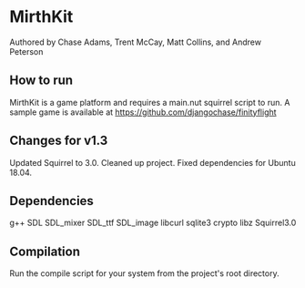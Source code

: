 # MirthKit
Authored by Chase Adams, Trent McCay, Matt Collins, and Andrew Peterson

## How to run
MirthKit is a game platform and requires a main.nut squirrel script to run. A sample game is
available at https://github.com/djangochase/finityflight

## Changes for v1.3
Updated Squirrel to 3.0. Cleaned up project. Fixed dependencies for Ubuntu 18.04.

## Dependencies
g++
SDL
SDL_mixer
SDL_ttf
SDL_image
libcurl
sqlite3
crypto
libz
Squirrel3.0

## Compilation
Run the compile script for your system from the project's root directory.
